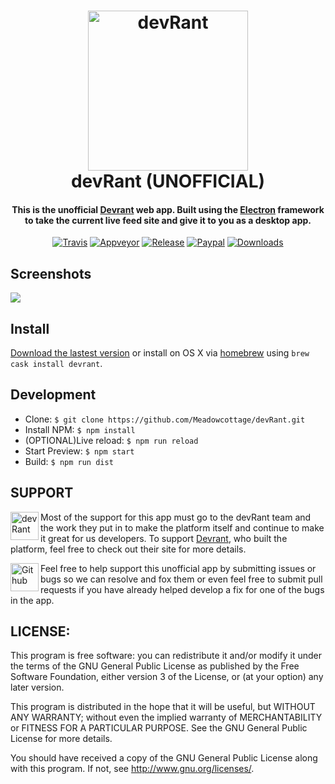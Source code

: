 <h1 align="center">
  <a href="https://devrant.io"><img alt='devRant' width='256' height='256' src="https://raw.githubusercontent.com/Meadowcottage/devRant/master/build/icon-512.png"></a>
  <br>
    devRant (UNOFFICIAL)
  <br>
</h1>

<h4 align="center">This is the unofficial <a href="https://www.devrant.io/">Devrant</a> web app. Built using the <a href="http://electron.atom.io/">Electron</a> framework to take the current live feed site and give it to you as a desktop app.</h4>

<p align="center">
  <a href="https://travis-ci.org/Meadowcottage/devRant"><img src="https://img.shields.io/travis/Meadowcottage/devRant/master.svg?style=flat-square" alt="Travis"></a>
  <a href="https://ci.appveyor.com/project/Meadowcottage/devrant"><img src="https://img.shields.io/appveyor/ci/meadowcottage/devrant.svg?style=flat-square" alt="Appveyor"></a>
  <a href="https://github.com/Meadowcottage/devRant/releases"><img src="https://img.shields.io/github/release/Meadowcottage/devRant.svg?style=flat-square" alt="Release"></a>
  <a href="https://www.paypal.com/cgi-bin/webscr?cmd=_xclick&business=bendixon50%40gmail%2ecom&item_name=Tip%20for%20Meadowcottage&currency_code=GBP"><img src="https://img.shields.io/badge/Donate-PayPal-green.svg?style=flat-square" alt="Paypal"></a>
  <a href="https://github.com/Meadowcottage/devRant/releases"><img src="https://img.shields.io/github/downloads/meadowcottage/devrant/total.svg?style=flat-square" alt="Downloads"></a>
</p>

## Screenshots

<img src="https://raw.githubusercontent.com/Meadowcottage/devRant/master/build/Screenshot.png"/>

## Install

[Download the lastest version](https://github.com/Meadowcottage/Devrant/releases) or install on OS X via [homebrew](http://brew.sh) using `brew cask install devrant`.

## Development

- Clone: `$ git clone https://github.com/Meadowcottage/devRant.git`
- Install NPM: `$ npm install`
- (OPTIONAL)Live reload: `$ npm run reload`
- Start Preview: `$ npm start`
- Build: `$ npm run dist`

## SUPPORT

[<img width='45' height="45" align='left' alt='devRant' src="https://raw.githubusercontent.com/Meadowcottage/devRant/master/build/icon-512.png">](https://www.devrant.io/) Most of the support for this app must go to the devRant team and the work they put in to make the platform itself and continue to make it great for us developers. To support [Devrant](https://www.devrant.io/), who built the platform, feel free to check out their site for more details.

[<img width='45' height="45" align='left' alt='Github' src="https://upload.wikimedia.org/wikipedia/commons/9/91/Octicons-mark-github.svg">](https://github.com/Meadowcottage/Devrant) Feel free to help support this unofficial app by submitting issues or bugs so we can resolve and fox them or even feel free to submit pull requests if you have already helped develop a fix for one of the bugs in the app.

## LICENSE:

This program is free software: you can redistribute it and/or modify
it under the terms of the GNU General Public License as published by
the Free Software Foundation, either version 3 of the License, or
(at your option) any later version.

This program is distributed in the hope that it will be useful,
but WITHOUT ANY WARRANTY; without even the implied warranty of
MERCHANTABILITY or FITNESS FOR A PARTICULAR PURPOSE.  See the
GNU General Public License for more details.

You should have received a copy of the GNU General Public License
along with this program.  If not, see <http://www.gnu.org/licenses/>.
